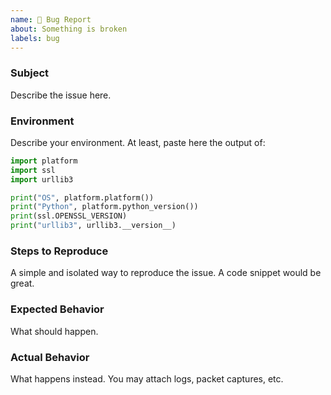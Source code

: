 ```yaml
---
name: 🐞 Bug Report
about: Something is broken
labels: bug
---
```


### Subject

Describe the issue here.

### Environment

Describe your environment.
At least, paste here the output of:

```python
import platform
import ssl
import urllib3

print("OS", platform.platform())
print("Python", platform.python_version())
print(ssl.OPENSSL_VERSION)
print("urllib3", urllib3.__version__)
```

### Steps to Reproduce

A simple and isolated way to reproduce the issue. A code snippet would be great.

### Expected Behavior

What should happen.

### Actual Behavior

What happens instead.
You may attach logs, packet captures, etc.
